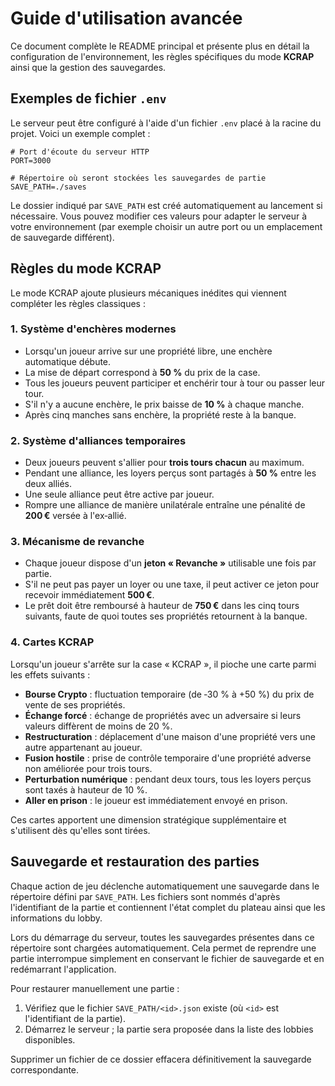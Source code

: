 # Guide d'utilisation avancée

Ce document complète le README principal et présente plus en détail la configuration de l'environnement, les règles spécifiques du mode **KCRAP** ainsi que la gestion des sauvegardes.

## Exemples de fichier `.env`

Le serveur peut être configuré à l'aide d'un fichier `.env` placé à la racine du projet. Voici un exemple complet :

```env
# Port d'écoute du serveur HTTP
PORT=3000

# Répertoire où seront stockées les sauvegardes de partie
SAVE_PATH=./saves
```

Le dossier indiqué par `SAVE_PATH` est créé automatiquement au lancement si nécessaire. Vous pouvez modifier ces valeurs pour adapter le serveur à votre environnement (par exemple choisir un autre port ou un emplacement de sauvegarde différent).

## Règles du mode KCRAP

Le mode KCRAP ajoute plusieurs mécaniques inédites qui viennent compléter les règles classiques :

### 1. Système d'enchères modernes

* Lorsqu'un joueur arrive sur une propriété libre, une enchère automatique débute.
* La mise de départ correspond à **50 %** du prix de la case.
* Tous les joueurs peuvent participer et enchérir tour à tour ou passer leur tour.
* S'il n'y a aucune enchère, le prix baisse de **10 %** à chaque manche.
* Après cinq manches sans enchère, la propriété reste à la banque.

### 2. Système d'alliances temporaires

* Deux joueurs peuvent s'allier pour **trois tours chacun** au maximum.
* Pendant une alliance, les loyers perçus sont partagés à **50 %** entre les deux alliés.
* Une seule alliance peut être active par joueur.
* Rompre une alliance de manière unilatérale entraîne une pénalité de **200 €** versée à l'ex‑allié.

### 3. Mécanisme de revanche

* Chaque joueur dispose d'un **jeton « Revanche »** utilisable une fois par partie.
* S'il ne peut pas payer un loyer ou une taxe, il peut activer ce jeton pour recevoir immédiatement **500 €**.
* Le prêt doit être remboursé à hauteur de **750 €** dans les cinq tours suivants, faute de quoi toutes ses propriétés retournent à la banque.

### 4. Cartes KCRAP

Lorsqu'un joueur s'arrête sur la case « KCRAP », il pioche une carte parmi les effets suivants :

* **Bourse Crypto** : fluctuation temporaire (de ‑30 % à +50 %) du prix de vente de ses propriétés.
* **Échange forcé** : échange de propriétés avec un adversaire si leurs valeurs diffèrent de moins de 20 %.
* **Restructuration** : déplacement d'une maison d'une propriété vers une autre appartenant au joueur.
* **Fusion hostile** : prise de contrôle temporaire d'une propriété adverse non améliorée pour trois tours.
* **Perturbation numérique** : pendant deux tours, tous les loyers perçus sont taxés à hauteur de 10 %.
* **Aller en prison** : le joueur est immédiatement envoyé en prison.

Ces cartes apportent une dimension stratégique supplémentaire et s'utilisent dès qu'elles sont tirées.

## Sauvegarde et restauration des parties

Chaque action de jeu déclenche automatiquement une sauvegarde dans le répertoire défini par `SAVE_PATH`. Les fichiers sont nommés d'après l'identifiant de la partie et contiennent l'état complet du plateau ainsi que les informations du lobby.

Lors du démarrage du serveur, toutes les sauvegardes présentes dans ce répertoire sont chargées automatiquement. Cela permet de reprendre une partie interrompue simplement en conservant le fichier de sauvegarde et en redémarrant l'application.

Pour restaurer manuellement une partie :

1. Vérifiez que le fichier `SAVE_PATH/<id>.json` existe (où `<id>` est l'identifiant de la partie).
2. Démarrez le serveur ; la partie sera proposée dans la liste des lobbies disponibles.

Supprimer un fichier de ce dossier effacera définitivement la sauvegarde correspondante.
